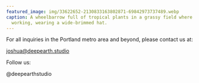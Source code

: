 ```yaml
---
featured_image: img/33622652-2130833163802871-69842973737489.webp
caption: A wheelbarrow full of tropical plants in a grassy field where Josh is
  working, wearing a wide-brimmed hat.
---
```

For all inquiries in t﻿he Portland metro area and beyond, please contact us at:

joshua@deepearth.studio

Follow us:

@deepearthstudio
